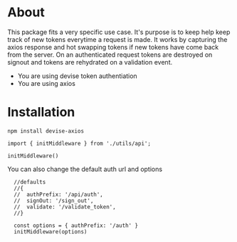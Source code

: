 # About

This package fits a very specific use case.  It's purpose is to keep help keep track of new tokens everytime a request is made.  It works by capturing the axios response and hot swapping tokens if new tokens have come back from the server.  On an authenticated request tokens are destroyed on signout and tokens are rehydrated on a validation event.

 * You are using devise token authentiation
 * You are using axios
 
# Installation
```npm install devise-axios```
```
import { initMiddleware } from './utils/api';

initMiddleware()
```

You can also change the default auth url and options

```
  //defaults
  //{
  //  authPrefix: '/api/auth',
  //  signOut: '/sign_out',
  //  validate: '/validate_token',
  //}

  const options = { authPrefix: '/auth' }
  initMiddleware(options)
```

